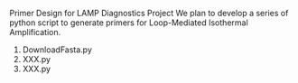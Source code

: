 Primer Design for LAMP Diagnostics Project
We plan to develop a series of python script to generate primers for Loop-Mediated Isothermal Amplification.
1. DownloadFasta.py
2. XXX.py
3. XXX.py
